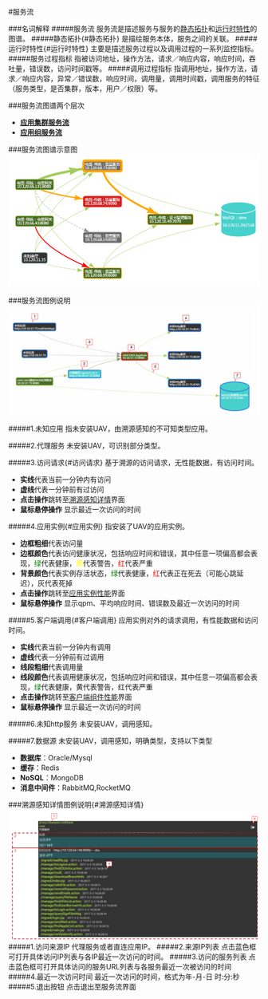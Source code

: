 #服务流

###名词解释
#####服务流
服务流是描述服务与服务的[静态拓扑](#静态拓扑)和[运行时特性](#运行时特性)的图谱。
#####静态拓扑{#静态拓扑} 
是描绘服务本体，服务之间的关联。
#####运行时特性{#运行时特性}
主要是描述服务过程以及调用过程的一系列监控指标。
#####服务过程指标
指被访问地址，操作方法，请求／响应内容，响应时间，吞吐量，错误数，访问时间戳等。
#####调用过程指标
指调用地址，操作方法，请求／响应内容，异常／错误数，响应时间，调用量，调用时间戳，调用服务的特征（服务类型，是否集群，版本，用户／权限）等。


###服务流图谱两个层次
* **[应用集群服务流](24.md)**
* **[应用组服务流](25.md)**

###服务流图谱示意图
![](assets/23_01.png)

###服务流图例说明
![](assets/23_02.png)

#####1.未知应用
指未安装UAV，由溯源感知的不可知类型应用。

#####2.代理服务
未安装UAV，可识别部分类型。

#####3.访问请求{#访问请求}
基于溯源的访问请求，无性能数据，有访问时间。
* **实线**代表当前一分钟内有访问
* **虚线**代表一分钟前有过访问
* **点击操作**跳转至[溯源感知详情](#溯源感知详情)界面
* **鼠标悬停操作** 显示最近一次访问的时间

#####4.应用实例{#应用实例}
指安装了UAV的应用实例。
* **边框粗细**代表访问量
* **边框颜色**代表访问健康状况，包括响应时间和错误，其中任意一项偏高都会表现，<font color=green>绿</font>代表健康，<font color=yellow>黄</font>代表警告，<font color=red>红</font>代表严重
* **背景颜色**代表实例存活状态，<font color=green>绿</font>代表健康，<font color=red>红</font>代表正在死去（可能心跳延迟），灰代表死掉
* **点击操作**跳转至[应用实例性能](18.md)界面
* **鼠标悬停操作** 显示qpm、平均响应时间、错误数及最近一次访问的时间

#####5.客户端调用{#客户端调用}
应用实例对外的请求调用，有性能数据和访问时间。
* **实线**代表当前一分钟内有调用
* **虚线**代表一分钟前有过调用
* **线段粗细**代表调用量
* **线段颜色**代表调用健康状况，包括响应时间和错误，其中任意一项偏高都会表现，<font color=green>绿</font>代表健康，黄代表警告，红代表严重
* **点击操作**跳转至[客户端组件性能](21.md)界面
* **鼠标悬停操作** 显示最近一次访问的时间

#####6.未知http服务
未安装UAV，调用感知。

#####7.数据源
未安装UAV，调用感知，明确类型，支持以下类型
* **数据库**：Oracle/Mysql
* **缓存**：Redis
* **NoSQL**：MongoDB
* **消息中间件**：RabbitMQ,RocketMQ

###溯源感知详情图例说明{#溯源感知详情}
![](assets/23_03.png)
#####1.访问来源IP
代理服务或者直连应用IP。
#####2.来源IP列表
点击蓝色框可打开具体访问IP列表与各IP最近一次访问的时间。
#####3.访问的服务列表
点击蓝色框可打开具体访问的服务URL列表与各服务最近一次被访问的时间
#####4.最近一次访问时间
最近一次访问的时间，格式为年-月-日 时:分:秒
#####5.退出按钮
点击退出至服务流界面